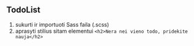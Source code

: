 ## TodoList

1. sukurti ir importuoti Sass faila (.scss)
2. aprasyti stilius sitam elementui `<h2>Nera nei vieno todo, pridekite nauja</h2>`
